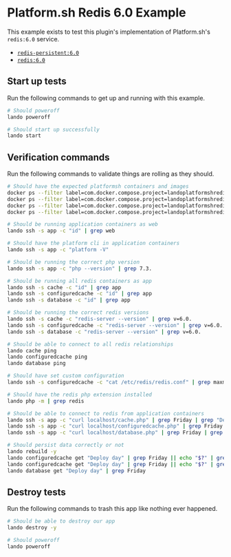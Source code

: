 Platform.sh Redis 6.0 Example
=============================

This example exists to test this plugin's implementation of Platform.sh's `redis:6.0` service.

* [`redis-persistent:6.0`](https://docs.platform.sh/configuration/services/redis.html)
* [`redis:6.0`](https://docs.platform.sh/configuration/services/redis.html)

Start up tests
--------------

Run the following commands to get up and running with this example.

```bash
# Should poweroff
lando poweroff

# Should start up successfully
lando start
```

Verification commands
---------------------

Run the following commands to validate things are rolling as they should.

```bash
# Should have the expected platformsh containers and images
docker ps --filter label=com.docker.compose.project=landoplatformshredis60 | grep docker.registry.platform.sh/php-7.3 | grep landoplatformshredis60_app_1
docker ps --filter label=com.docker.compose.project=landoplatformshredis60 | grep docker.registry.platform.sh/redis-6.0 | grep landoplatformshredis60_cache_1
docker ps --filter label=com.docker.compose.project=landoplatformshredis60 | grep docker.registry.platform.sh/redis-6.0 | grep landoplatformshredis60_configuredcache_1
docker ps --filter label=com.docker.compose.project=landoplatformshredis60 | grep docker.registry.platform.sh/redis-persistent-6.0 | grep landoplatformshredis60_database_1

# Should be running application containers as web
lando ssh -s app -c "id" | grep web

# Should have the platform cli in application containers
lando ssh -s app -c "platform -V"

# Should be running the correct php version
lando ssh -s app -c "php --version" | grep 7.3.

# Should be running all redis containers as app
lando ssh -s cache -c "id" | grep app
lando ssh -s configuredcache -c "id" | grep app
lando ssh -s database -c "id" | grep app

# Should be running the correct redis versions
lando ssh -s cache -c "redis-server --version" | grep v=6.0.
lando ssh -s configuredcache -c "redis-server --version" | grep v=6.0.
lando ssh -s database -c "redis-server --version" | grep v=6.0.

# Should be able to connect to all redis relationships
lando cache ping
lando configuredcache ping
lando database ping

# Should have set custom configuration
lando ssh -s configuredcache -c "cat /etc/redis/redis.conf" | grep maxmemory-policy | grep noeviction

# Should have the redis php extension installed
lando php -m | grep redis

# Should be able to connect to redis from application containers
lando ssh -s app -c "curl localhost/cache.php" | grep Friday | grep "Deploy day"
lando ssh -s app -c "curl localhost/configuredcache.php" | grep Friday | grep "Deploy day"
lando ssh -s app -c "curl localhost/database.php" | grep Friday | grep "Deploy day"

# Should persist data correctly or not
lando rebuild -y
lando configuredcache get "Deploy day" | grep Friday || echo "$?" | grep 1 || true
lando configuredcache get "Deploy day" | grep Friday || echo "$?" | grep 1 || true
lando database get "Deploy day" | grep Friday
```

Destroy tests
-------------

Run the following commands to trash this app like nothing ever happened.

```bash
# Should be able to destroy our app
lando destroy -y

# Should poweroff
lando poweroff
```
